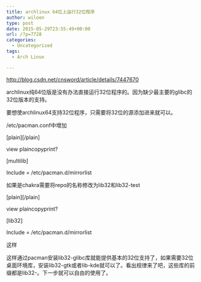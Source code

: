 ```yaml
---
title: archlinux 64位上运行32位程序
author: wiloon
type: post
date: 2015-05-29T23:55:49+00:00
url: /?p=7728
categories:
  - Uncategorized
tags:
  - Arch Linux

---
```

http://blog.csdn.net/cnsword/article/details/7447670

archlinux纯64位版是没有办法直接运行32位程序的。因为缺少最主要的glibc的32位版本的支持。

要想使archlinux64支持32位程序，只需要将32位的源添加进来就可以。

/etc/pacman.conf中增加



\[plain\]\[/plain\]

view plaincopyprint?
  
[multilib]
  
Include = /etc/pacman.d/mirrorlist

如果是chakra需要将repo的名称修改为lib32和lib32-test



\[plain\]\[/plain\]

view plaincopyprint?
  
[lib32]
  
Include = /etc/pacman.d/mirrorlist
  
这样



这样通过pacman安装lib32-glibc库就能提供基本的32位支持了，如果需要32位桌面环境库，安装lib32-gtk或者lib-kde就可以了。看出规律来了吧，这些库的前缀都是lib32-。下一步就可以自由的使用了。